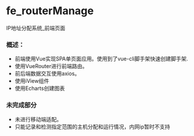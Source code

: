 # fe_routerManage
IP地址分配系统_前端页面

### 概述：
- 前端使用Vue实现SPA单页面应用。使用到了vue-cli脚手架快速创建脚手架.
- 使用VueRouter进行前端路由。
- 前后端数据交互使用axios。
- 使用iView组件
- 使用Echarts创建图表

### 未完成部分
- 未进行移动端适配。
- 只能记录和检测指定范围的主机分配和运行情况，内网ip暂时不支持
